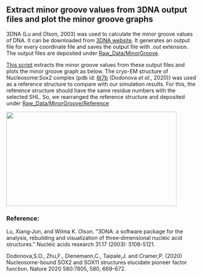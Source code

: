 ## Extract minor groove values from 3DNA output files and plot the minor groove graphs

3DNA (Lu and Olson, 2003) was used to calculate the minor groove values of DNA. It can be downloaded from [3DNA website](https://x3dna.org/about/). It generates an output file for every coordinate file and saves the output file with _.out_ extension. The output files are deposited under [Raw_Data/MinorGroove](https://github.com/BurcuOzden/Sox-PTF/tree/main/Raw_Data/MinorGroove).

[This script](https://github.com/BurcuOzden/Sox-PTF/blob/main/Scripts/MinorGroove/MinorGroove-function.ipynb) extracts the minor groove values from these output files and plots the minor groove graph as below. The cryo-EM structure of Nucleosome:Sox2 complex (pdb id: [6t7b](https://www.rcsb.org/structure/6T7B) (Dodonova _et al._, 2020)) was used as a reference structure to compare with our simulation results. For this, the reference structure should have the same residue numbers with the selected SHL. So, we rearranged the reference structure and deposited under [Raw_Data/MinorGroove/Reference](https://github.com/BurcuOzden/Sox-PTF/tree/main/Raw_Data/MinorGroove/Reference)

<img src="https://user-images.githubusercontent.com/64282221/169764667-7c73d1ec-5c45-4b00-95e5-e5af3e908bc9.png" width="450" height="250">

### Reference:

Lu, Xiang‐Jun, and Wilma K. Olson. "3DNA: a software package for the analysis, rebuilding and visualization of three‐dimensional nucleic acid structures." Nucleic acids research 31.17 (2003): 5108-5121.

Dodonova,S.O., Zhu,F., Dienemann,C., Taipale,J. and Cramer,P. (2020) Nucleosome-bound SOX2 and SOX11 structures elucidate pioneer factor function. Nature 2020 580:7805, 580, 669–672.
